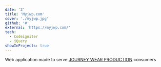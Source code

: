 ```yaml
---
date: '2'
title: 'Myjwp.com'
cover: './myjwp.jpg'
github: '#'
external: 'https://myjwp.com/'
tech:
  - Codeigniter
  - jQuery
showInProjects: true
---
```


Web application made to serve [JOURNEY WEAR PRODUCTION](https://myjwp.com) consumers
